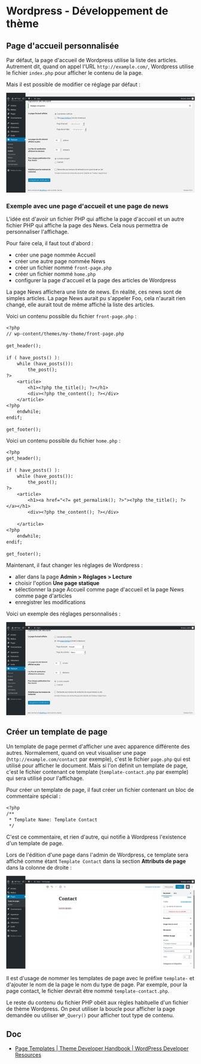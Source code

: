 # Wordpress - Développement de thème

## Page d'accueil personnalisée

Par défaut, la page d'accueil de Wordpress utilise la liste des articles.
Autrement dit, quand on appel l'URL `http://example.com/`, Wordpress utilise le fichier `index.php` pour afficher le contenu de la page.

Mais il est possible de modifier ce réglage par défaut :

![Réglages par défaut de la page d'accueil](img/home-page-default-settings.png)

### Exemple avec une page d'accueil et une page de news

L'idée est d'avoir un fichier PHP qui affiche la page d'accueil et un autre fichier PHP qui affiche la page des News.
Cela nous permettra de personnaliser l'affichage.

Pour faire cela, il faut tout d'abord :

- créer une page nommée Accueil
- créer une autre page nommée News
- créer un fichier nommé `front-page.php`
- créer un fichier nommé `home.php`
- configurer la page d'accueil et la page des articles de Wordpress

La page News affichera une liste de news.
En réalité, ces news sont de simples articles.
La page News aurait pu s'appeler Foo, cela n'aurait rien changé, elle aurait tout de même affiché la liste des articles.

Voici un contenu possible du fichier `front-page.php` :

    <?php
    // wp-content/themes/my-theme/front-page.php

    get_header();

    if ( have_posts() ):
        while (have_posts()):
            the_post();
    ?>
        <article>
            <h1><?php the_title(); ?></h1>
            <div><?php the_content(); ?></div>
        </article>
    <?php
        endwhile;
    endif;

    get_footer();

Voici un contenu possible du fichier `home.php` :

    <?php
    get_header();

    if ( have_posts() ):
        while (have_posts()):
            the_post();
    ?>
        <article>
            <h1><a href="<?= get_permalink(); ?>"><?php the_title(); ?></a></h1>
            <div><?php the_content(); ?></div>

        </article>
    <?php
        endwhile;
    endif;

    get_footer();

Maintenant, il faut changer les réglages de Wordpress :

- aller dans la page **Admin > Réglages > Lecture**
- choisir l'option **Une page statique**
- sélectionner la page Accueil comme page d'accueil et la page News comme page d'articles
- enregistrer les modifications

Voici un exemple des réglages personnalisés :

![Réglages personnalisés de la page d'accueil](img/home-page-custom-settings.png)

## Créer un template de page

Un template de page permet d'afficher une avec apparence différente des autres.
Normalement, quand on veut visualiser une page (`http://example.com/contact` par exemple), c'est le fichier `page.php` qui est utilisé pour afficher le document.
Mais si l'on définit un template de page, c'est le fichier contenant ce template (`template-contact.php` par exemple) qui sera utilisé pour l'affichage.

Pour créer un template de page, il faut créer un fichier contenant un bloc de commentaire spécial :

    <?php
    /**
     * Template Name: Template Contact
     */

C'est ce commentaire, et rien d'autre, qui notifie à Wordpress l'existence d'un template de page.

Lors de l'édition d'une page dans l'admin de Wordpress, ce template sera affiché comme étant `Template Contact` dans la section **Attributs de page** dans la colonne de droite :

![template de page personnalisé](img/custom-page-template.png)

Il est d'usage de nommer les templates de page avec le préfixe `template-` et d'ajouter le nom de la page le nom du type de page.
Par exemple, pour la page contact, le fichier devrait être nommé `template-contact.php`.

Le reste du contenu du fichier PHP obéit aux règles habituelle d'un fichier de thème Wordpress.
On peut utiliser la boucle pour afficher la page demandée ou utiliser `WP_Query()` pour afficher tout type de contenu.

## Doc

- [Page Templates | Theme Developer Handbook | WordPress Developer Resources](https://developer.wordpress.org/themes/template-files-section/page-template-files/)

